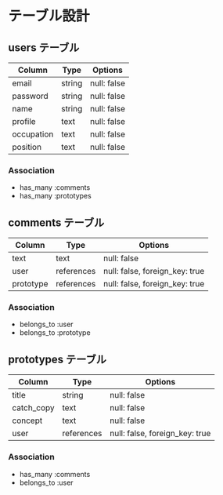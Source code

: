 # テーブル設計

## users テーブル

| Column     | Type     | Options       |
| ---------- | -------- | ------------- |
| email      | string   | null: false   |
| password   | string   | null: false   |
| name       | string   | null: false   |
| profile    | text     | null: false   |
| occupation | text     | null: false   |
| position   | text     | null: false   |

### Association

- has_many :comments
- has_many :prototypes

## comments テーブル

| Column    | Type       | Options                        |
| --------- | ---------- | ------------------------------ |
| text      | text       | null: false                    |
| user      | references | null: false, foreign_key: true |
| prototype | references | null: false, foreign_key: true |

### Association

- belongs_to :user
- belongs_to :prototype

## prototypes テーブル

| Column     | Type       | Options                        |
| ---------- | ---------- | ------------------------------ |
| title      | string     | null: false                    |
| catch_copy | text       | null: false                    |
| concept    | text       | null: false                    |
| user       | references | null: false, foreign_key: true |

### Association

- has_many :comments
- belongs_to :user